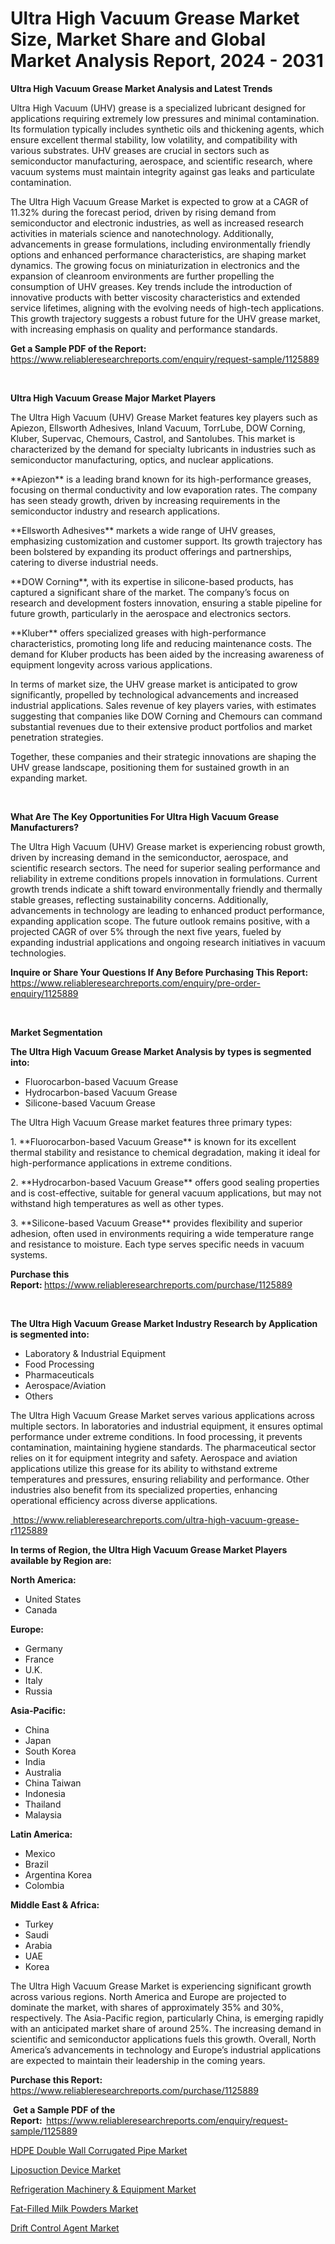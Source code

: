 <p><h1>Ultra High Vacuum Grease Market Size, Market Share and Global Market Analysis Report, 2024 - 2031</h1></p><p><strong>Ultra High Vacuum Grease Market Analysis and Latest Trends</strong></p>
<p><p>Ultra High Vacuum (UHV) grease is a specialized lubricant designed for applications requiring extremely low pressures and minimal contamination. Its formulation typically includes synthetic oils and thickening agents, which ensure excellent thermal stability, low volatility, and compatibility with various substrates. UHV greases are crucial in sectors such as semiconductor manufacturing, aerospace, and scientific research, where vacuum systems must maintain integrity against gas leaks and particulate contamination.</p><p>The Ultra High Vacuum Grease Market is expected to grow at a CAGR of 11.32% during the forecast period, driven by rising demand from semiconductor and electronic industries, as well as increased research activities in materials science and nanotechnology. Additionally, advancements in grease formulations, including environmentally friendly options and enhanced performance characteristics, are shaping market dynamics. The growing focus on miniaturization in electronics and the expansion of cleanroom environments are further propelling the consumption of UHV greases. Key trends include the introduction of innovative products with better viscosity characteristics and extended service lifetimes, aligning with the evolving needs of high-tech applications. This growth trajectory suggests a robust future for the UHV grease market, with increasing emphasis on quality and performance standards.</p></p>
<p><strong>Get a Sample PDF of the Report:&nbsp;</strong> <a href="https://www.reliableresearchreports.com/enquiry/request-sample/1125889?utm_campaign=31&utm_medium=2&utm_source=Github&utm_content=ia&utm_term=06112024&utm_id=ultra-high-vacuum-grease">https://www.reliableresearchreports.com/enquiry/request-sample/1125889</a></p>
<p>&nbsp;</p>
<p><strong>Ultra High Vacuum Grease Major Market Players</strong></p>
<p><p>The Ultra High Vacuum (UHV) Grease Market features key players such as Apiezon, Ellsworth Adhesives, Inland Vacuum, TorrLube, DOW Corning, Kluber, Supervac, Chemours, Castrol, and Santolubes. This market is characterized by the demand for specialty lubricants in industries such as semiconductor manufacturing, optics, and nuclear applications.</p><p>**Apiezon** is a leading brand known for its high-performance greases, focusing on thermal conductivity and low evaporation rates. The company has seen steady growth, driven by increasing requirements in the semiconductor industry and research applications. </p><p>**Ellsworth Adhesives** markets a wide range of UHV greases, emphasizing customization and customer support. Its growth trajectory has been bolstered by expanding its product offerings and partnerships, catering to diverse industrial needs.</p><p>**DOW Corning**, with its expertise in silicone-based products, has captured a significant share of the market. The company’s focus on research and development fosters innovation, ensuring a stable pipeline for future growth, particularly in the aerospace and electronics sectors.</p><p>**Kluber** offers specialized greases with high-performance characteristics, promoting long life and reducing maintenance costs. The demand for Kluber products has been aided by the increasing awareness of equipment longevity across various applications.</p><p>In terms of market size, the UHV grease market is anticipated to grow significantly, propelled by technological advancements and increased industrial applications. Sales revenue of key players varies, with estimates suggesting that companies like DOW Corning and Chemours can command substantial revenues due to their extensive product portfolios and market penetration strategies.</p><p>Together, these companies and their strategic innovations are shaping the UHV grease landscape, positioning them for sustained growth in an expanding market.</p></p>
<p>&nbsp;</p>
<p><strong>What Are The Key Opportunities For Ultra High Vacuum Grease Manufacturers?</strong></p>
<p><p>The Ultra High Vacuum (UHV) Grease market is experiencing robust growth, driven by increasing demand in the semiconductor, aerospace, and scientific research sectors. The need for superior sealing performance and reliability in extreme conditions propels innovation in formulations. Current growth trends indicate a shift toward environmentally friendly and thermally stable greases, reflecting sustainability concerns. Additionally, advancements in technology are leading to enhanced product performance, expanding application scope. The future outlook remains positive, with a projected CAGR of over 5% through the next five years, fueled by expanding industrial applications and ongoing research initiatives in vacuum technologies.</p></p>
<p><strong>Inquire or Share Your Questions If Any Before Purchasing This Report:</strong> <a href="https://www.reliableresearchreports.com/enquiry/pre-order-enquiry/1125889?utm_campaign=31&utm_medium=2&utm_source=Github&utm_content=ia&utm_term=06112024&utm_id=ultra-high-vacuum-grease">https://www.reliableresearchreports.com/enquiry/pre-order-enquiry/1125889</a></p>
<p>&nbsp;</p>
<p><strong>Market Segmentation</strong></p>
<p><strong>The Ultra High Vacuum Grease Market Analysis by types is segmented into:</strong></p>
<p><ul><li>Fluorocarbon-based Vacuum Grease</li><li>Hydrocarbon-based Vacuum Grease</li><li>Silicone-based Vacuum Grease</li></ul></p>
<p><p>The Ultra High Vacuum Grease market features three primary types: </p><p>1. **Fluorocarbon-based Vacuum Grease** is known for its excellent thermal stability and resistance to chemical degradation, making it ideal for high-performance applications in extreme conditions. </p><p>2. **Hydrocarbon-based Vacuum Grease** offers good sealing properties and is cost-effective, suitable for general vacuum applications, but may not withstand high temperatures as well as other types. </p><p>3. **Silicone-based Vacuum Grease** provides flexibility and superior adhesion, often used in environments requiring a wide temperature range and resistance to moisture. Each type serves specific needs in vacuum systems.</p></p>
<p><strong>Purchase this Report:&nbsp;</strong><a href="https://www.reliableresearchreports.com/purchase/1125889?utm_campaign=31&utm_medium=2&utm_source=Github&utm_content=ia&utm_term=06112024&utm_id=ultra-high-vacuum-grease">https://www.reliableresearchreports.com/purchase/1125889</a></p>
<p>&nbsp;</p>
<p><strong>The Ultra High Vacuum Grease Market Industry Research by Application is segmented into:</strong></p>
<p><ul><li>Laboratory & Industrial Equipment</li><li>Food Processing</li><li>Pharmaceuticals</li><li>Aerospace/Aviation</li><li>Others</li></ul></p>
<p><p>The Ultra High Vacuum Grease Market serves various applications across multiple sectors. In laboratories and industrial equipment, it ensures optimal performance under extreme conditions. In food processing, it prevents contamination, maintaining hygiene standards. The pharmaceutical sector relies on it for equipment integrity and safety. Aerospace and aviation applications utilize this grease for its ability to withstand extreme temperatures and pressures, ensuring reliability and performance. Other industries also benefit from its specialized properties, enhancing operational efficiency across diverse applications.</p></p>
<p><a href="https://www.reliableresearchreports.com/ultra-high-vacuum-grease-r1125889?utm_campaign=31&utm_medium=2&utm_source=Github&utm_content=ia&utm_term=06112024&utm_id=ultra-high-vacuum-grease">&nbsp;https://www.reliableresearchreports.com/ultra-high-vacuum-grease-r1125889</a></p>
<p><strong>In terms of Region, the Ultra High Vacuum Grease Market Players available by Region are:</strong></p>
<p>
    <p> <strong> North America: </strong>
        <ul>
            <li>United States</li>
            <li>Canada</li>
        </ul>
        </p> 
    <p> <strong> Europe: </strong>
        <ul>
            <li>Germany</li>
            <li>France</li>
            <li>U.K.</li>
            <li>Italy</li>
            <li>Russia</li>
        </ul>
        </p> 
    <p> <strong> Asia-Pacific: </strong>
        <ul>
            <li>China</li>
            <li>Japan</li>
            <li>South Korea</li>
            <li>India</li>
            <li>Australia</li>
            <li>China Taiwan</li>
            <li>Indonesia</li>
            <li>Thailand</li>
            <li>Malaysia</li>
        </ul>
        </p> 
    <p> <strong> Latin America: </strong>
        <ul>
            <li>Mexico</li>
            <li>Brazil</li>
            <li>Argentina Korea</li>
            <li>Colombia</li>
        </ul>
        </p> 
    <p> <strong> Middle East & Africa: </strong>
        <ul>
            <li>Turkey</li>
            <li>Saudi</li>
            <li>Arabia</li>
            <li>UAE</li>
            <li>Korea</li>
        </ul>
    </p>
    </p>
<p><p>The Ultra High Vacuum Grease Market is experiencing significant growth across various regions. North America and Europe are projected to dominate the market, with shares of approximately 35% and 30%, respectively. The Asia-Pacific region, particularly China, is emerging rapidly with an anticipated market share of around 25%. The increasing demand in scientific and semiconductor applications fuels this growth. Overall, North America’s advancements in technology and Europe’s industrial applications are expected to maintain their leadership in the coming years.</p></p>
<p><strong>Purchase this Report: </strong><a href="https://www.reliableresearchreports.com/purchase/1125889?utm_campaign=31&utm_medium=2&utm_source=Github&utm_content=ia&utm_term=06112024&utm_id=ultra-high-vacuum-grease">https://www.reliableresearchreports.com/purchase/1125889</a></p>
<p>&nbsp;<strong>Get a Sample PDF of the Report:&nbsp;&nbsp;</strong><a href="https://www.reliableresearchreports.com/enquiry/request-sample/1125889?utm_campaign=31&utm_medium=2&utm_source=Github&utm_content=ia&utm_term=06112024&utm_id=ultra-high-vacuum-grease">https://www.reliableresearchreports.com/enquiry/request-sample/1125889</a></p>
<p><strong></strong></p>
<p><p><a href="https://github.com/taketakyriffecd/Market-Research-Report-List-1/blob/main/hdpe-double-wall-corrugated-pipe-market.md?utm_campaign=31&utm_medium=2&utm_source=Github&utm_content=ia&utm_term=06112024&utm_id=ultra-high-vacuum-grease">HDPE Double Wall Corrugated Pipe Market</a></p><p><a href="https://issuu.com/reportprime-2/docs/liposuction-device-market-size-2030_3a399d208b55c4?utm_campaign=31&utm_medium=2&utm_source=Github&utm_content=ia&utm_term=06112024&utm_id=ultra-high-vacuum-grease">Liposuction Device Market</a></p><p><a href="https://www.linkedin.com/pulse/refrigeration-machinery-equipment-market-revolution-size-ryt1f?utm_campaign=31&utm_medium=2&utm_source=Github&utm_content=ia&utm_term=06112024&utm_id=ultra-high-vacuum-grease">Refrigeration Machinery & Equipment Market</a></p><p><a href="https://www.linkedin.com/pulse/global-fat-filled-milk-powders-market-focus-application-7ankf?utm_campaign=31&utm_medium=2&utm_source=Github&utm_content=ia&utm_term=06112024&utm_id=ultra-high-vacuum-grease">Fat-Filled Milk Powders Market</a></p><p><a href="https://github.com/shivermasallash/Market-Research-Report-List-1/blob/main/drift-control-agent-market.md?utm_campaign=31&utm_medium=2&utm_source=Github&utm_content=ia&utm_term=06112024&utm_id=ultra-high-vacuum-grease">Drift Control Agent Market</a></p></p>